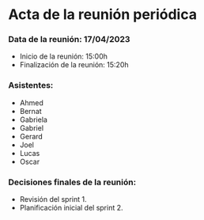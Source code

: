 # Acta de la reunión periódica

### Data de la reunión: 17/04/2023 
- Inicio de la reunión: 15:00h 
- Finalización de la reunión: 15:20h 

### Asistentes:
- Ahmed
- Bernat
- Gabriela
- Gabriel
- Gerard
- Joel
- Lucas
- Oscar
### Decisiones finales de la reunión:
- Revisión del sprint 1.
- Planificación inicial del sprint 2.
